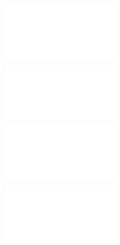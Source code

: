 ![@](steps/file.f5895366.md)

![@](steps/file.004b88f7.md)

![@](steps/prompt.9f23bc8d.md)

![@](steps/response.279e098b.md)